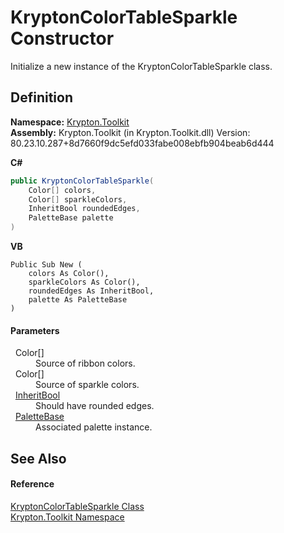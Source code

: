 # KryptonColorTableSparkle Constructor


Initialize a new instance of the KryptonColorTableSparkle class.



## Definition
**Namespace:** <a href="79d2eac2-21f4-54ff-7552-b20c33c30600.md">Krypton.Toolkit</a>  
**Assembly:** Krypton.Toolkit (in Krypton.Toolkit.dll) Version: 80.23.10.287+8d7660f9dc5efd033fabe008ebfb904beab6d444

**C#**
``` C#
public KryptonColorTableSparkle(
	Color[] colors,
	Color[] sparkleColors,
	InheritBool roundedEdges,
	PaletteBase palette
)
```
**VB**
``` VB
Public Sub New ( 
	colors As Color(),
	sparkleColors As Color(),
	roundedEdges As InheritBool,
	palette As PaletteBase
)
```



#### Parameters
<dl><dt>  Color[]</dt><dd>Source of ribbon colors.</dd><dt>  Color[]</dt><dd>Source of sparkle colors.</dd><dt>  <a href="60db1ece-3db4-87d6-8a1c-3999d61b06c0.md">InheritBool</a></dt><dd>Should have rounded edges.</dd><dt>  <a href="6da77fa5-1590-4646-f2ea-70002c922aee.md">PaletteBase</a></dt><dd>Associated palette instance.</dd></dl>

## See Also


#### Reference
<a href="1c4f4a36-6679-53b1-6c36-cc4b5c2600b9.md">KryptonColorTableSparkle Class</a>  
<a href="79d2eac2-21f4-54ff-7552-b20c33c30600.md">Krypton.Toolkit Namespace</a>  
